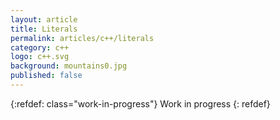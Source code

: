 ```yaml
---
layout: article
title: Literals
permalink: articles/c++/literals
category: c++
logo: c++.svg
background: mountains0.jpg
published: false
---
```


{:refdef: class="work-in-progress"}
Work in progress
{: refdef}
